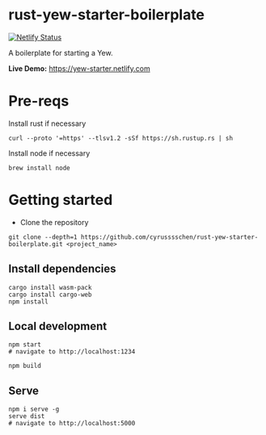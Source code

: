 # rust-yew-starter-boilerplate

[![Netlify Status](https://api.netlify.com/api/v1/badges/c0ca5dfc-6d7f-4bf4-9f60-2987a9776f35/deploy-status)](https://app.netlify.com/sites/yew-starter/deploys)

A boilerplate for starting a Yew.

**Live Demo:** https://yew-starter.netlify.com

# Pre-reqs

Install rust if necessary

```
curl --proto '=https' --tlsv1.2 -sSf https://sh.rustup.rs | sh
```

Install node if necessary

```
brew install node
```

# Getting started

- Clone the repository

```
git clone --depth=1 https://github.com/cyrusssschen/rust-yew-starter-boilerplate.git <project_name>
```

## Install dependencies

```
cargo install wasm-pack
cargo install cargo-web
npm install
```

## Local development

```
npm start
# navigate to http://localhost:1234
```

```
npm build
```

## Serve

```
npm i serve -g
serve dist
# navigate to http://localhost:5000
```
